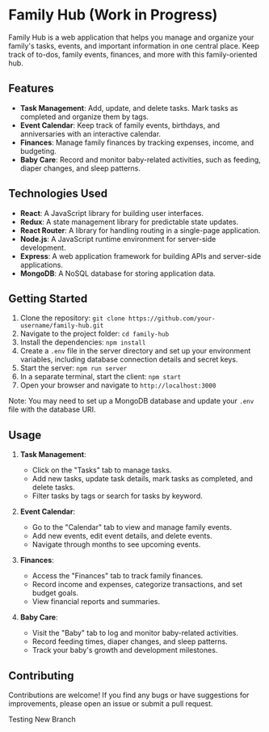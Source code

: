# Family Hub (Work in Progress)

Family Hub is a web application that helps you manage and organize your family's tasks, events, and important information in one central place. Keep track of to-dos, family events, finances, and more with this family-oriented hub.

## Features

- **Task Management**: Add, update, and delete tasks. Mark tasks as completed and organize them by tags.
- **Event Calendar**: Keep track of family events, birthdays, and anniversaries with an interactive calendar.
- **Finances**: Manage family finances by tracking expenses, income, and budgeting.
- **Baby Care**: Record and monitor baby-related activities, such as feeding, diaper changes, and sleep patterns.

## Technologies Used

- **React**: A JavaScript library for building user interfaces.
- **Redux**: A state management library for predictable state updates.
- **React Router**: A library for handling routing in a single-page application.
- **Node.js**: A JavaScript runtime environment for server-side development.
- **Express**: A web application framework for building APIs and server-side applications.
- **MongoDB**: A NoSQL database for storing application data.

## Getting Started

1. Clone the repository: `git clone https://github.com/your-username/family-hub.git`
2. Navigate to the project folder: `cd family-hub`
3. Install the dependencies: `npm install`
4. Create a `.env` file in the server directory and set up your environment variables, including database connection details and secret keys.
5. Start the server: `npm run server`
6. In a separate terminal, start the client: `npm start`
7. Open your browser and navigate to `http://localhost:3000`

Note: You may need to set up a MongoDB database and update your `.env` file with the database URI.

## Usage

1. **Task Management**:
   - Click on the "Tasks" tab to manage tasks.
   - Add new tasks, update task details, mark tasks as completed, and delete tasks.
   - Filter tasks by tags or search for tasks by keyword.

2. **Event Calendar**:
   - Go to the "Calendar" tab to view and manage family events.
   - Add new events, edit event details, and delete events.
   - Navigate through months to see upcoming events.

3. **Finances**:
   - Access the "Finances" tab to track family finances.
   - Record income and expenses, categorize transactions, and set budget goals.
   - View financial reports and summaries.

4. **Baby Care**:
   - Visit the "Baby" tab to log and monitor baby-related activities.
   - Record feeding times, diaper changes, and sleep patterns.
   - Track your baby's growth and development milestones.

## Contributing

Contributions are welcome! If you find any bugs or have suggestions for improvements, please open an issue or submit a pull request.

Testing New Branch
